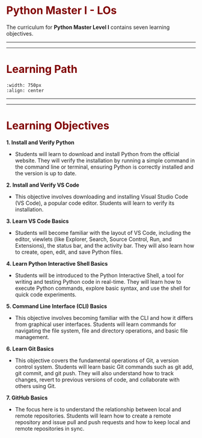 # <font color = "maroon">Python Master I - LOs</font>

The curriculum for **Python Master Level I** contains seven learning objectives. 

---
---

# <font color = "maroon">Learning Path</font>

 ```{image} /images/pylevel1path.png
:width: 750px
:align: center
```

---
---
# <font color = "maroon">Learning Objectives</font>
**1. Install and Verify Python**

- Students will learn to download and install Python from the official website. They will verify the installation by running a simple command in the command line or terminal, ensuring Python is correctly installed and the version is up to date.

**2. Install and Verify VS Code**

- This objective involves downloading and installing Visual Studio Code (VS Code), a popular code editor. Students will learn to verify its installation.

**3. Learn VS Code Basics**

- Students will become familiar with the layout of VS Code, including the editor, viewlets (like Explorer, Search, Source Control, Run, and Extensions), the status bar, and the activity bar. They will also learn how to create, open, edit, and save Python files. 


**4. Learn Python Interactive Shell Basics**

- Students will be introduced to the Python Interactive Shell, a tool for writing and testing Python code in real-time. They will learn how to execute Python commands, explore basic syntax, and use the shell for quick code experiments.

**5. Command Line Interface (CLI) Basics**

- This objective involves becoming familiar with the CLI and how it differs from graphical user interfaces. Students will learn commands for navigating the file system, file and directory operations, and basic file management.

**6. Learn Git Basics**

- This objective covers the fundamental operations of Git, a version control system. Students will learn basic Git commands such as git add, git commit, and git push. They will also understand how to track changes, revert to previous versions of code, and collaborate with others using Git.

**7. GitHub Basics** 

- The focus here is to understand the relationship between local and remote repositories. Students will learn how to create a remote repository and issue pull and push requests and how to keep local and remote repositories in sync.

